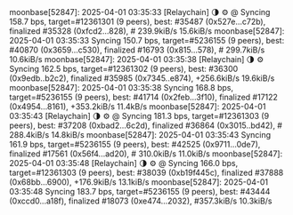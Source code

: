 <div id="termynal" data-termynal>
<span data-ty>moonbase[52847]: 2025-04-01 03:35:33 [Relaychain] 🌗 ⚙️ @ Syncing 158.7 bps, target=#12361301 (9 peers), best: #35487 (0x527e...c72b), finalized #35328 (0xfcd2...828), # 239.9kiB/s 15.6kiB/s</span>
<span data-ty>moonbase[52847]: 2025-04-01 03:35:33 Syncing 150.7 bps, target=#5236155 (9 peers), best: #40870 (0x3659...c530), finalized #16793 (0x815...578), # 299.7kiB/s 10.6kiB/s</span>
<span data-ty>moonbase[52847]: 2025-04-01 03:35:38 [Relaychain] 🌗 ⚙️ Syncing 162.5 bps, target=#12361302 (9 peers), best: #36300 (0x9edb..b2c2), finalized #35985 (0x7345..e874), +256.6kiB/s 19.6kiB/s</span>
<span data-ty>moonbase[52847]: 2025-04-01 03:35:38  Syncing 168.8 bps, target=#5236155 (9 peers), best: #41714 (0x2feb...3f10), finalized #17122 (0x4954...8161), +353.2kiB/s 11.4kB/s</span>
<span data-ty>moonbase[52847]: 2025-04-01 03:35:43 [Relaychain] 🌗 ⚙️ @ Syncing 181.3 bps, target=#12361303 (9 peers), best: #37208 (0xbad2...6c2d), finalized #36864 (0x3015..bd42), # 288.4kiB/s 14.8kiB/s</span>
<span data-ty>moonbase[52847]: 2025-04-01 03:35:43 Syncing 161.9 bps, target=#5236155 (9 peers), best: #42525 (0x9711...0de7), finalized #17561 (0x56f4...ad20), # 310.0kiB/s 11.0kiB/s</span>
<span data-ty>moonbase[52847]: 2025-04-01 03:35:48 [Relaychain] 🌗 ⚙️ @ Syncing 166.0 bps, target=#12361303 (9 peers), best: #38039 (0xb19f445c), finalized #37888 (0x68bb...6900), +176.9kiB/s 13.1kiB/s</span>
<span data-ty>moonbase[52847]: 2025-04-01 03:35:48 Syncing 183.7 bps, target=#5236155 (9 peers), best: #43444 (0xccd0...a18f), finalized #18073 (0xe474...2032), #357.3kiB/s 10.3kiB/s</span>
</div>
